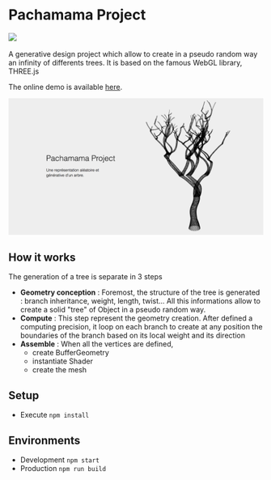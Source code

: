 # Pachamama Project
<a href="https://codeclimate.com/github/SolalDR/Pachamama/maintainability"><img src="https://api.codeclimate.com/v1/badges/c25aea305cfb1801374e/maintainability" /></a>

A generative design project which allow to create in a pseudo random way an infinity of differents trees.
It is based on the famous WebGL library, THREE.js

The online demo is available <a target="_blanck" href="https://solaldr.github.io/Pachamama/">here</a>.

<img src="https://raw.githubusercontent.com/SolalDR/Pachamama/master/app/assets/banner.png"/>

## How it works

The generation of a tree is separate in 3 steps
- __Geometry conception__ : Foremost, the structure of the tree is generated : branch inheritance, weight, length, twist...
All this informations allow to create a solid "tree" of Object in a pseudo random way.
- __Compute__ : This step represent the geometry creation. After defined a computing precision, it loop on each branch to create at any position the boundaries of the branch based on its local weight and its direction
- __Assemble__ : When all the vertices are defined, 
	- create BufferGeometry
	- instantiate Shader
	- create the mesh


## Setup

* Execute `npm install`

## Environments

* Development `npm start`
* Production `npm run build`

